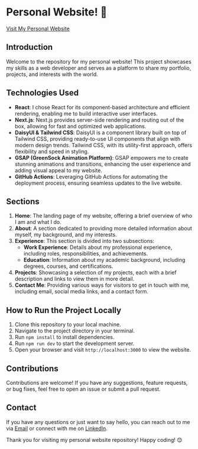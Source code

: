 # Personal Website! 🌟

[Visit My Personal Website](https://hetpatel.dev/)

## Introduction
Welcome to the repository for my personal website! This project showcases my skills as a web developer and serves as a platform to share my portfolio, projects, and interests with the world.

## Technologies Used
- **React**: I chose React for its component-based architecture and efficient rendering, enabling me to build interactive user interfaces.
- **Next.js**: Next.js provides server-side rendering and routing out of the box, allowing for fast and optimized web applications.
- **DaisyUI & Tailwind CSS**: DaisyUI is a component library built on top of Tailwind CSS, providing ready-to-use UI components that align with modern design trends. Tailwind CSS, with its utility-first approach, offers flexibility and speed in styling.
- **GSAP (GreenSock Animation Platform)**: GSAP empowers me to create stunning animations and transitions, enhancing the user experience and adding visual appeal to my website.
- **GitHub Actions**: Leveraging GitHub Actions for automating the deployment process, ensuring seamless updates to the live website.

## Sections
1. **Home**: The landing page of my website, offering a brief overview of who I am and what I do.
2. **About**: A section dedicated to providing more detailed information about myself, my background, and my interests.
3. **Experience**: This section is divided into two subsections:
   - **Work Experience**: Details about my professional experience, including roles, responsibilities, and achievements.
   - **Education**: Information about my academic background, including degrees, courses, and certifications.
4. **Projects**: Showcasing a selection of my projects, each with a brief description and links to view them in more detail.
5. **Contact Me**: Providing various ways for visitors to get in touch with me, including email, social media links, and a contact form.

## How to Run the Project Locally
1. Clone this repository to your local machine.
2. Navigate to the project directory in your terminal.
3. Run `npm install` to install dependencies.
4. Run `npm run dev` to start the development server.
5. Open your browser and visit `http://localhost:3000` to view the website.

## Contributions
Contributions are welcome! If you have any suggestions, feature requests, or bug fixes, feel free to open an issue or submit a pull request.

## Contact
If you have any questions or just want to say hello, you can reach out to me via [Email](hetpatel.hp4199@gmail.com) or connect with me on [LinkedIn](https://www.linkedin.com/in/het1074).

Thank you for visiting my personal website repository! Happy coding! 😊
